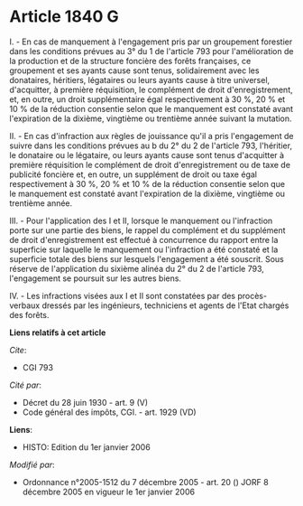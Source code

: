 # Article 1840 G

I. - En cas de manquement à l'engagement pris par un groupement forestier dans les conditions prévues au 3° du 1 de l'article
793 pour l'amélioration de la production et de la structure foncière des forêts françaises, ce groupement et ses ayants cause
sont tenus, solidairement avec les donataires, héritiers, légataires ou leurs ayants cause à titre universel, d'acquitter, à
première réquisition, le complément de droit d'enregistrement, et, en outre, un droit supplémentaire égal respectivement à 30
%, 20 % et 10 % de la réduction consentie selon que le manquement est constaté avant l'expiration de la dixième, vingtième ou
trentième année suivant la mutation.

II. - En cas d'infraction aux règles de jouissance qu'il a pris l'engagement de suivre dans les conditions prévues au b du 2°
du 2 de l'article 793, l'héritier, le donataire ou le légataire, ou leurs ayants cause sont tenus d'acquitter à première
réquisition le complément de droit d'enregistrement ou de taxe de publicité foncière et, en outre, un supplément de droit ou
taxe égal respectivement à 30 %, 20 % et 10 % de la réduction consentie selon que le manquement est constaté avant
l'expiration de la dixième, vingtième ou trentième année.

III. - Pour l'application des I et II, lorsque le manquement ou l'infraction porte sur une partie des biens, le rappel du
complément et du supplément de droit d'enregistrement est effectué à concurrence du rapport entre la superficie sur laquelle
le manquement ou l'infraction a été constaté et la superficie totale des biens sur lesquels l'engagement a été souscrit. Sous
réserve de l'application du sixième alinéa du 2° du 2 de l'article 793, l'engagement se poursuit sur les autres biens.

IV. - Les infractions visées aux I et II sont constatées par des procès-verbaux dressés par les ingénieurs, techniciens et
agents de l'Etat chargés des forêts.

**Liens relatifs à cet article**

_Cite_:

  - CGI 793

_Cité par_:

  - Décret du 28 juin 1930 - art. 9 (V)
  - Code général des impôts, CGI. - art. 1929 (VD)

**Liens**:

  - HISTO: Edition du 1er janvier 2006

_Modifié par_:

  - Ordonnance n°2005-1512 du 7 décembre 2005 - art. 20 () JORF 8 décembre 2005 en vigueur le 1er janvier 2006
